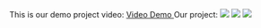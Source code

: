 This is our demo project video:
<a href="https://github.com/Skthinh/FinalWebDesign/blob/main/image/Demo.mp4"> Video Demo </a>
Our project:
<img src='image/Screenshoot_1'>
<img src='image/Screenshoot_2'>
<img src='image/Screenshoot_3'>